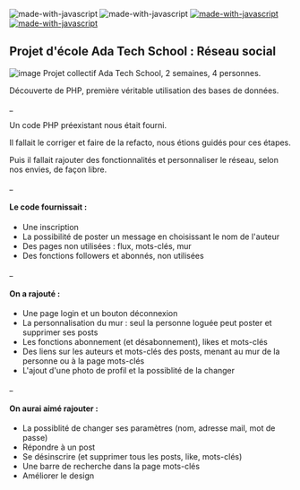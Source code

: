 ![made-with-javascript](https://img.shields.io/badge/Made%20with-HTML-326996.svg)
![made-with-javascript](https://img.shields.io/badge/Made%20with-CSS-326996.svg)
[![made-with-javascript](https://img.shields.io/badge/Made%20with-PHP-326996.svg)](https://www.php.net/)
[![made-with-javascript](https://img.shields.io/badge/Made%20with-MySQL-326996.svg)](https://www.mysql.com/fr/)

## Projet d'école Ada Tech School : Réseau social
![image](https://github.com/EdithMenechi/projet-reseau-social-PHP/assets/146751517/75ce5760-4623-4cf3-a3e5-0657d27eeded)
Projet collectif Ada Tech School, 2 semaines, 4 personnes.

Découverte de PHP, première véritable utilisation des bases de données.

_

Un code PHP préexistant nous était fourni.

Il fallait le corriger et faire de la refacto, nous étions guidés pour ces étapes.

Puis il fallait rajouter des fonctionnalités et personnaliser le réseau, selon nos envies, de façon libre.

_

#### Le code fournissait :
- Une inscription
- La possibilité de poster un message en choisissant le nom de l'auteur
- Des pages non utilisées : flux, mots-clés, mur
- Des fonctions followers et abonnés, non utilisées

_

#### On a rajouté :
- Une page login et un bouton déconnexion
- La personnalisation du mur : seul la personne loguée peut poster et supprimer ses posts
- Les fonctions abonnement (et désabonnement), likes et mots-clés
- Des liens sur les auteurs et mots-clés des posts, menant au mur de la personne ou à la page mots-clés
- L'ajout d'une photo de profil et la possiblité de la changer

_

#### On aurai aimé rajouter :
- La possiblité de changer ses paramètres (nom, adresse mail, mot de passe)
- Répondre à un post
- Se désinscrire (et supprimer tous les posts, like, mots-clés)
- Une barre de recherche dans la page mots-clés
- Améliorer le design

